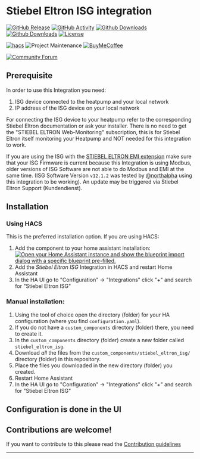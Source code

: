 # Stiebel Eltron ISG integration

[![GitHub Release][releases-shield]][releases]
[![GitHub Activity][commits-shield]][commits]
[![Github Downloads](https://img.shields.io/github/downloads/pail23/stiebel_eltron_isg_component/total)](https://github.com/pail23/stiebel_eltron_isg_component) [![Github Downloads](https://img.shields.io/github/downloads/pail23/stiebel_eltron_isg_component/latest/total)](https://github.com/pail23/stiebel_eltron_isg_component)
[![License][license-shield]](LICENSE)

[![hacs][hacsbadge]][hacs]
![Project Maintenance][maintenance-shield]
[![BuyMeCoffee][buymecoffeebadge]][buymecoffee]

[![Community Forum][forum-shield]][forum]


## Prerequisite
In order to use this Integration you need:

1. ISG device connected to the heatpump and your local network
2. IP address of the ISG device on your local network

For connecting the ISG device to your heatpump refer to the corresponding Stiebel Eltron documentation or ask your installer.
There is no need to get the "STIEBEL ELTRON Web-Monitoring" subscription, this is for Stiebel Eltron itself monitoring your Heatpump and NOT needed for this integration to work.

If you are using the ISG with the [STIEBEL ELTRON EMI extension](https://www.stiebel-eltron.de/de/home/service/smart-home/energy-management-interface-emi.html) make sure that your ISG Firmware is current because this Integration is using Modbus, older versions of ISG Software are not able to do Modbus and EMI at the same time. (ISG Software Version `v12.1.2` was tested by [@northalpha](https://github.com/northalpha) using this integration to be working). 
An update may be triggered via Stiebel Eltron Support (Kundendienst).

## Installation

### Using HACS


This is the preferred installation option. If you are using HACS:
1. Add the component to your home assistant installation: [![Open your Home Assistant instance and show the blueprint import dialog with a specific blueprint pre-filled.](https://my.home-assistant.io/badges/hacs_repository.svg)](https://my.home-assistant.io/redirect/hacs_repository/?owner=pail23&repository=stiebel_eltron_isg_component&category=integration)
2. Add the _Stiebel Eltron ISG_ Integration in HACS and restart Home Assistant
3. In the HA UI go to "Configuration" -> "Integrations" click "+" and search for "Stiebel Eltron ISG"

### Manual installation:

1. Using the tool of choice open the directory (folder) for your HA configuration (where you find `configuration.yaml`).
2. If you do not have a `custom_components` directory (folder) there, you need to create it.
3. In the `custom_components` directory (folder) create a new folder called `stiebel_eltron_isg`.
4. Download _all_ the files from the `custom_components/stiebel_eltron_isg/` directory (folder) in this repository.
5. Place the files you downloaded in the new directory (folder) you created.
6. Restart Home Assistant
7. In the HA UI go to "Configuration" -> "Integrations" click "+" and search for "Stiebel Eltron ISG"




## Configuration is done in the UI

<!---->

## Contributions are welcome!

If you want to contribute to this please read the [Contribution guidelines](CONTRIBUTING.md)

***

[stiebel_eltron_isg]: https://github.com/pail23/stiebel_eltron_isg
[buymecoffee]: https://www.buymeacoffee.com/pail23
[buymecoffeebadge]: https://img.shields.io/badge/buy%20me%20a%20coffee-donate-yellow.svg
[commits-shield]: https://img.shields.io/github/commit-activity/y/pail23/stiebel_eltron_isg_component
[commits]: https://github.com/pail23/stiebel_eltron_isg/commits/master
[hacs]: https://github.com/hacs
[hacsbadge]: https://img.shields.io/badge/HACS-Default-orange
[forum-shield]: https://img.shields.io/badge/community-forum-brightgreen
[forum]: https://community.home-assistant.io/
[license-shield]: https://img.shields.io/github/license/pail23/stiebel_eltron_isg_component
[maintenance-shield]: https://img.shields.io/badge/maintainer-Paul%20Frank-green
[releases-shield]: https://img.shields.io/github/v/release/pail23/stiebel_eltron_isg_component
[releases]: https://github.com/pail23/stiebel_eltron_isg/releases
